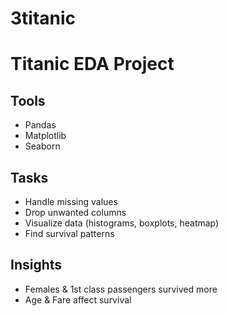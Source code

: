 # 3titanic

# Titanic EDA Project


## Tools
- Pandas
- Matplotlib
- Seaborn

## Tasks
- Handle missing values
- Drop unwanted columns
- Visualize data (histograms, boxplots, heatmap)
- Find survival patterns

## Insights
- Females & 1st class passengers survived more
- Age & Fare affect survival


